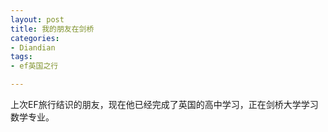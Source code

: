 ```yaml
---
layout: post
title: 我的朋友在剑桥
categories:
- Diandian
tags:
- ef英国之行

---
```

上次EF旅行结识的朋友，现在他已经完成了英国的高中学习，正在剑桥大学学习数学专业。